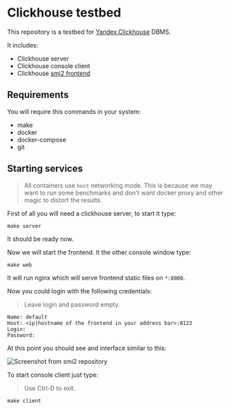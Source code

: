 # Clickhouse testbed

This repository is a testbed for [Yandex.Clickhouse](https://clickhouse.yandex/) DBMS.

It includes:

* Clickhouse server
* Clickhouse console client
* Clickhouse [smi2 frontend](https://github.com/smi2/clickhouse-frontend)

## Requirements

You will require this commands in your system:

* make
* docker
* docker-compose
* git

## Starting services

> All containers use `host` networking mode.
> This is because we may want to run some benchmarks and don't want docker proxy and other
> magic to distort the results.

First of all you will need a clickhouse server, to start it type:

``` shell
make server
```

It should be ready now.

Now we will start the frontend. It the other console window type:

``` shell
make web
```

It will run nginx which will serve frontend static files on `*:8000`.

Now you could login with the following credentials:

> Leave login and password empty.

``` text
Name: default
Host: <ip|hostname of the frontend in your address bar>:8123
Login:
Password:
```

At this point you should see and interface similar to this:

![Screenshot from smi2 repository](https://raw.githubusercontent.com/smi2/clickhouse-frontend/master/media/screen4.jpg)

To start console client just type:

> Use Ctrl-D to exit.

``` shell
make client
```
